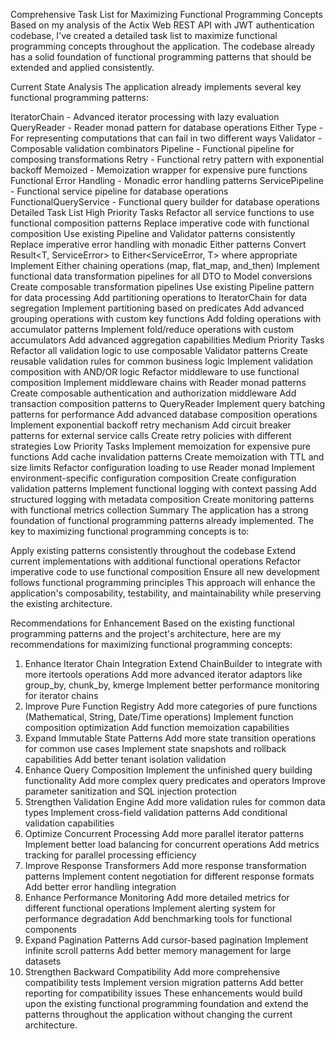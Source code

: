 Comprehensive Task List for Maximizing Functional Programming Concepts
Based on my analysis of the Actix Web REST API with JWT authentication codebase, I've created a detailed task list to maximize functional programming concepts throughout the application. The codebase already has a solid foundation of functional programming patterns that should be extended and applied consistently.

Current State Analysis
The application already implements several key functional programming patterns:

IteratorChain - Advanced iterator processing with lazy evaluation
QueryReader - Reader monad pattern for database operations
Either Type - For representing computations that can fail in two different ways
Validator - Composable validation combinators
Pipeline - Functional pipeline for composing transformations
Retry - Functional retry pattern with exponential backoff
Memoized - Memoization wrapper for expensive pure functions
Functional Error Handling - Monadic error handling patterns
ServicePipeline - Functional service pipeline for database operations
FunctionalQueryService - Functional query builder for database operations
Detailed Task List
High Priority Tasks
Refactor all service functions to use functional composition patterns
Replace imperative code with functional composition
Use existing Pipeline and Validator patterns consistently
Replace imperative error handling with monadic Either patterns
Convert Result<T, ServiceError> to Either<ServiceError, T> where appropriate
Implement Either chaining operations (map, flat_map, and_then)
Implement functional data transformation pipelines for all DTO to Model conversions
Create composable transformation pipelines
Use existing Pipeline pattern for data processing
Add partitioning operations to IteratorChain for data segregation
Implement partitioning based on predicates
Add advanced grouping operations with custom key functions
Add folding operations with accumulator patterns
Implement fold/reduce operations with custom accumulators
Add advanced aggregation capabilities
Medium Priority Tasks
Refactor all validation logic to use composable Validator patterns
Create reusable validation rules for common business logic
Implement validation composition with AND/OR logic
Refactor middleware to use functional composition
Implement middleware chains with Reader monad patterns
Create composable authentication and authorization middleware
Add transaction composition patterns to QueryReader
Implement query batching patterns for performance
Add advanced database composition operations
Implement exponential backoff retry mechanism
Add circuit breaker patterns for external service calls
Create retry policies with different strategies
Low Priority Tasks
Implement memoization for expensive pure functions
Add cache invalidation patterns
Create memoization with TTL and size limits
Refactor configuration loading to use Reader monad
Implement environment-specific configuration composition
Create configuration validation patterns
Implement functional logging with context passing
Add structured logging with metadata composition
Create monitoring patterns with functional metrics collection
Summary
The application has a strong foundation of functional programming patterns already implemented. The key to maximizing functional programming concepts is to:

Apply existing patterns consistently throughout the codebase
Extend current implementations with additional functional operations
Refactor imperative code to use functional composition
Ensure all new development follows functional programming principles
This approach will enhance the application's composability, testability, and maintainability while preserving the existing architecture.


Recommendations for Enhancement
Based on the existing functional programming patterns and the project's architecture, here are my recommendations for maximizing functional programming concepts:

1. Enhance Iterator Chain Integration
Extend ChainBuilder to integrate with more itertools operations
Add more advanced iterator adaptors like group_by, chunk_by, kmerge
Implement better performance monitoring for iterator chains
2. Improve Pure Function Registry
Add more categories of pure functions (Mathematical, String, Date/Time operations)
Implement function composition optimization
Add function memoization capabilities
3. Expand Immutable State Patterns
Add more state transition operations for common use cases
Implement state snapshots and rollback capabilities
Add better tenant isolation validation
4. Enhance Query Composition
Implement the unfinished query building functionality
Add more complex query predicates and operators
Improve parameter sanitization and SQL injection protection
5. Strengthen Validation Engine
Add more validation rules for common data types
Implement cross-field validation patterns
Add conditional validation capabilities
6. Optimize Concurrent Processing
Add more parallel iterator patterns
Implement better load balancing for concurrent operations
Add metrics tracking for parallel processing efficiency
7. Improve Response Transformers
Add more response transformation patterns
Implement content negotiation for different response formats
Add better error handling integration
8. Enhance Performance Monitoring
Add more detailed metrics for different functional operations
Implement alerting system for performance degradation
Add benchmarking tools for functional components
9. Expand Pagination Patterns
Add cursor-based pagination
Implement infinite scroll patterns
Add better memory management for large datasets
10. Strengthen Backward Compatibility
Add more comprehensive compatibility tests
Implement version migration patterns
Add better reporting for compatibility issues
These enhancements would build upon the existing functional programming foundation and extend the patterns throughout the application without changing the current architecture.